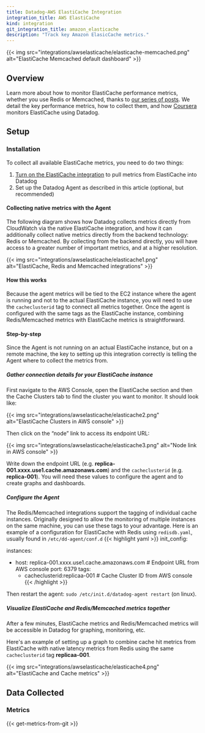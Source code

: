 ```yaml
---
title: Datadog-AWS ElastiCache Integration
integration_title: AWS ElastiCache
kind: integration
git_integration_title: amazon_elasticache
description: "Track key Amazon ElasicCache metrics."
---
```


{{< img src="integrations/awselasticache/elasticache-memcached.png" alt="ElastiCache Memcached default dashboard" >}}

## Overview

Learn more about how to monitor ElastiCache performance metrics, whether you use Redis or Memcached, thanks to [our series of posts](https://www.datadoghq.com/blog/monitoring-elasticache-performance-metrics-with-redis-or-memcached/). We detail the key performance metrics, how to collect them, and how [Coursera](https://www.coursera.org/) monitors ElastiCache using Datadog.

## Setup
### Installation
To collect all available ElastiCache metrics, you need to do two things:

1.  [Turn on the ElastiCache integration](https://app.datadoghq.com/account/settings#integrations/amazon_elasticache) to pull metrics from ElastiCache into Datadog
2.  Set up the Datadog Agent as described in this article (optional, but recommended)


#### Collecting native metrics with the Agent

The following diagram shows how Datadog collects metrics directly from CloudWatch via the native ElastiCache integration, and how it can additionally collect native metrics directly from the backend technology: Redis or Memcached. By collecting from the backend directly, you will have access to a greater number of important metrics, and at a higher resolution.

{{< img src="integrations/awselasticache/elasticache1.png" alt="ElastiCache, Redis and Memcached integrations" >}}

#### How this works

Because the agent metrics will be tied to the EC2 instance where the agent is running and not to the actual ElastiCache instance, you will need to use the `cacheclusterid` tag to connect all metrics together. Once the agent is configured with the same tags as the ElastiCache instance, combining Redis/Memcached metrics with ElastiCache metrics is straightforward.

#### Step-by-step

Since the Agent is not running on an actual ElastiCache instance, but on a remote machine, the key to setting up this integration correctly is telling the Agent where to collect the metrics from.

##### Gather connection details for your ElastiCache instance

First navigate to the AWS Console, open the ElastiCache section and then the Cache Clusters tab to find the cluster you want to monitor. It should look like:

{{< img src="integrations/awselasticache/elasticache2.png" alt="ElastiCache Clusters in AWS console" >}}

Then click on the “node” link to access its endpoint URL:

{{< img src="integrations/awselasticache/elasticache3.png" alt="Node link in AWS console" >}}

Write down the endpoint URL (e.g. **replica-001.xxxx.use1.cache.amazonaws.com**) and the `cacheclusterid` (e.g. **replica-001**). You will need these values to configure the agent and to create graphs and dashboards.


##### Configure the Agent

The Redis/Memcached integrations support the tagging of individual cache instances. Originally designed to allow the monitoring of multiple instances on the same machine, you can use these tags to your advantage. Here is an example of a configuration for ElastiCache with Redis using `redisdb.yaml`, usually found in `/etc/dd-agent/conf.d`
{{< highlight yaml >}}
init_config:

instances:
  - host: replica-001.xxxx.use1.cache.amazonaws.com # Endpoint URL from AWS console
    port: 6379
    tags:
      - cacheclusterid:replicaa-001 # Cache Cluster ID from AWS console
{{< /highlight >}}


Then restart the agent: `sudo /etc/init.d/datadog-agent restart` (on linux).


##### Visualize ElastiCache and Redis/Memcached metrics together

After a few minutes, ElastiCache metrics and Redis/Memcached metrics will be accessible in Datadog for graphing, monitoring, etc.

Here's an example of setting up a graph to combine cache hit metrics from ElastiCache with native latency metrics from Redis using the same `cacheclusterid` tag **replicaa-001**.

{{< img src="integrations/awselasticache/elasticache4.png" alt="ElastiCache and Cache metrics" >}}

## Data Collected
### Metrics

{{< get-metrics-from-git >}}